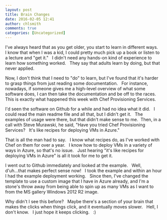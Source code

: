 ```yaml
---
layout: post
title: Brain Changes
date: 2016-02-05 12:41
author: chlsmith
comments: true
categories: [Uncategorized]
---
```

I've always heard that as you get older, you start to learn in different ways.   I know that when I was a kid, I could pretty much pick up a book or listen to a lecture and "get it."   I didn't need any hands-on kind of experience to learn how something worked.   They say that adults learn by doing, but that never applied.

Now, I don't think that I need to "do" to learn, but I've found that it's harder to grasp things from just reading some documentation.   For instance, nowadays, if someone gives me a high-level overview of what some software does, I can then take the documentation and be off to the races.   This is exactly what happened this week with Chef Provisioning Services.

I'd seen the software on Github for a while and had no idea what it did.   I could read the main readme file and all that, but I didn't get it.   The examples of usage were there, but that didn't make sense to me.  Then, in a call with Steve Murawski, he said, "Have you tried Chef Provisioning Services?   It's like recipes for deploying VMs in Azure."

That is all the man had to say.   I know what recipes do, as I've worked with Chef on them for over a year.   I know how to deploy VMs in a variety of ways in Azure, so that's no issue.   Just hearing "it's like recipes for deploying VMs in Azure" is all it took for me to get it.

I went out to Github immediately and looked at the example.   Well, d'uh...that makes perfect sense now!   I took the example and within an hour I had the example deployment working.   Since then, I've changed the template to use a custom image that I have in Azure already, and I'm a stone's throw away from being able to spin up as many VMs as I want to from the MS gallery Windows 2012 R2 image.

Why didn't I see this before?   Maybe there's a section of your brain that makes the clicks when things click, and it eventually moves slower.   Hell, I don't know.   I just hope it keeps clicking.   :)

&nbsp;
